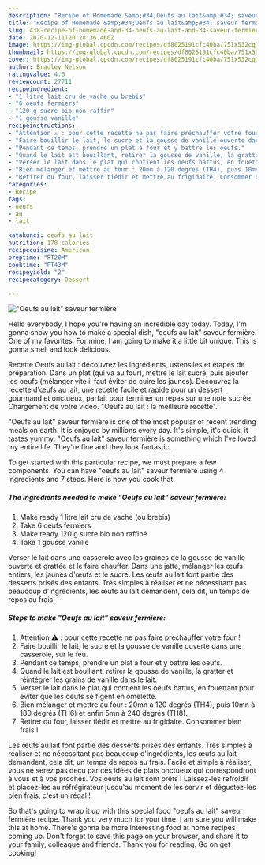 ```yaml
---
description: "Recipe of Homemade &amp;#34;Oeufs au lait&amp;#34; saveur fermière"
title: "Recipe of Homemade &amp;#34;Oeufs au lait&amp;#34; saveur fermière"
slug: 438-recipe-of-homemade-and-34-oeufs-au-lait-and-34-saveur-fermiere
date: 2020-12-11T20:28:36.460Z
image: https://img-global.cpcdn.com/recipes/df8025191cfc40ba/751x532cq70/oeufs-au-lait-saveur-fermiere-photo-principale-de-la-recette.jpg
thumbnail: https://img-global.cpcdn.com/recipes/df8025191cfc40ba/751x532cq70/oeufs-au-lait-saveur-fermiere-photo-principale-de-la-recette.jpg
cover: https://img-global.cpcdn.com/recipes/df8025191cfc40ba/751x532cq70/oeufs-au-lait-saveur-fermiere-photo-principale-de-la-recette.jpg
author: Bradley Nelson
ratingvalue: 4.6
reviewcount: 27711
recipeingredient:
- "1 litre lait cru de vache ou brebis"
- "6 oeufs fermiers"
- "120 g sucre bio non raffin"
- "1 gousse vanille"
recipeinstructions:
- "Attention ⚠️ : pour cette recette ne pas faire préchauffer votre four !"
- "Faire bouillir le lait, le sucre et la gousse de vanille ouverte dans une casserole, sur le feu."
- "Pendant ce temps, prendre un plat à four et y battre les oeufs."
- "Quand le lait est bouillant, retirer la gousse de vanille, la gratter et réintégrer les grains de vanille dans le lait."
- "Verser le lait dans le plat qui contient les oeufs battus, en fouettant pour éviter que les oeufs se figent en omelette."
- "Bien mélanger et mettre au four : 20mn à 120 degrés (TH4), puis 10mn à 180 degrés (TH6) et enfin 5mn à 240 degrés (TH8)."
- "Retirer du four, laisser tiédir et mettre au frigidaire. Consommer bien frais !"
categories:
- Recipe
tags:
- oeufs
- au
- lait

katakunci: oeufs au lait 
nutrition: 178 calories
recipecuisine: American
preptime: "PT20M"
cooktime: "PT43M"
recipeyield: "2"
recipecategory: Dessert

---
```



![&#34;Oeufs au lait&#34; saveur fermière](https://img-global.cpcdn.com/recipes/df8025191cfc40ba/751x532cq70/oeufs-au-lait-saveur-fermiere-photo-principale-de-la-recette.jpg)

Hello everybody, I hope you're having an incredible day today. Today, I'm gonna show you how to make a special dish, &#34;oeufs au lait&#34; saveur fermière. One of my favorites. For mine, I am going to make it a little bit unique. This is gonna smell and look delicious.

Recette Oeufs au lait : découvrez les ingrédients, ustensiles et étapes de préparation. Dans un plat (qui va au four), mettre le lait sucré, puis ajouter les oeufs (mélanger vite il faut éviter de cuire les jaunes). Découvrez la recette d&#39;œufs au lait, une recette facile et rapide pour un dessert gourmand et onctueux, parfait pour terminer un repas sur une note sucrée. Chargement de votre vidéo. &#34;Oeufs au lait : la meilleure recette&#34;.

&#34;Oeufs au lait&#34; saveur fermière is one of the most popular of recent trending meals on earth. It is enjoyed by millions every day. It's simple, it's quick, it tastes yummy. &#34;Oeufs au lait&#34; saveur fermière is something which I've loved my entire life. They're fine and they look fantastic.


To get started with this particular recipe, we must prepare a few components. You can have &#34;oeufs au lait&#34; saveur fermière using 4 ingredients and 7 steps. Here is how you cook that.

<!--inarticleads1-->

##### The ingredients needed to make &#34;Oeufs au lait&#34; saveur fermière:

1. Make ready 1 litre lait cru de vache (ou brebis)
1. Take 6 oeufs fermiers
1. Make ready 120 g sucre bio non raffiné
1. Take 1 gousse vanille


Verser le lait dans une casserole avec les graines de la gousse de vanille ouverte et grattée et le faire chauffer. Dans une jatte, mélanger les œufs entiers, les jaunes d&#39;œufs et le sucre. Les œufs au lait font partie des desserts prisés des enfants. Très simples à réaliser et ne nécessitant pas beaucoup d&#39;ingrédients, les œufs au lait demandent, cela dit, un temps de repos au frais. 

<!--inarticleads2-->

##### Steps to make &#34;Oeufs au lait&#34; saveur fermière:

1. Attention ⚠️ : pour cette recette ne pas faire préchauffer votre four !
1. Faire bouillir le lait, le sucre et la gousse de vanille ouverte dans une casserole, sur le feu.
1. Pendant ce temps, prendre un plat à four et y battre les oeufs.
1. Quand le lait est bouillant, retirer la gousse de vanille, la gratter et réintégrer les grains de vanille dans le lait.
1. Verser le lait dans le plat qui contient les oeufs battus, en fouettant pour éviter que les oeufs se figent en omelette.
1. Bien mélanger et mettre au four : 20mn à 120 degrés (TH4), puis 10mn à 180 degrés (TH6) et enfin 5mn à 240 degrés (TH8).
1. Retirer du four, laisser tiédir et mettre au frigidaire. Consommer bien frais !


Les œufs au lait font partie des desserts prisés des enfants. Très simples à réaliser et ne nécessitant pas beaucoup d&#39;ingrédients, les œufs au lait demandent, cela dit, un temps de repos au frais. Facile et simple à réaliser, vous ne serez pas deçu par ces idées de plats onctueux qui correspondront à vous et à vos proches. Vos oeufs au lait sont prêts ! Laissez-les refroidir et placez-les au réfrégirateur jusqu&#39;au moment de les servir et dégustez-les bien frais, c&#39;est un régal ! 

So that's going to wrap it up with this special food &#34;oeufs au lait&#34; saveur fermière recipe. Thank you very much for your time. I am sure you will make this at home. There's gonna be more interesting food at home recipes coming up. Don't forget to save this page on your browser, and share it to your family, colleague and friends. Thank you for reading. Go on get cooking!

